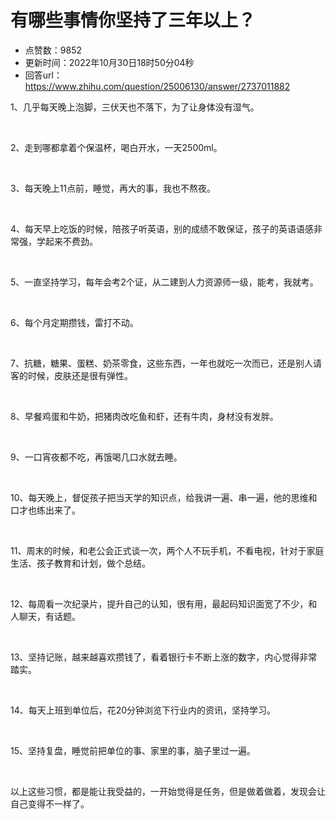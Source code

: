 # 有哪些事情你坚持了三年以上？
- 点赞数：9852
- 更新时间：2022年10月30日18时50分04秒
- 回答url：https://www.zhihu.com/question/25006130/answer/2737011882
<body>
 <p data-pid="OeAO2xks">1、几乎每天晚上泡脚，三伏天也不落下，为了让身体没有湿气。</p>
 <p class="ztext-empty-paragraph"><br></p>
 <p data-pid="nHiLmshP">2、走到哪都拿着个保温杯，喝白开水，一天2500ml。</p>
 <p class="ztext-empty-paragraph"><br></p>
 <p data-pid="kEj6WdXH">3、每天晚上11点前，睡觉，再大的事，我也不熬夜。</p>
 <p class="ztext-empty-paragraph"><br></p>
 <p data-pid="OVWCyw4N">4、每天早上吃饭的时候，陪孩子听英语，别的成绩不敢保证，孩子的英语语感非常强，学起来不费劲。</p>
 <p class="ztext-empty-paragraph"><br></p>
 <p data-pid="VuiXPNql">5、一直坚持学习，每年会考2个证，从二建到人力资源师一级，能考，我就考。</p>
 <p class="ztext-empty-paragraph"><br></p>
 <p data-pid="oM36s2vc">6、每个月定期攒钱，雷打不动。</p>
 <p class="ztext-empty-paragraph"><br></p>
 <p data-pid="M2pkdA2x">7、抗糖，糖果、蛋糕、奶茶零食，这些东西，一年也就吃一次而已，还是别人请客的时候，皮肤还是很有弹性。</p>
 <p class="ztext-empty-paragraph"><br></p>
 <p data-pid="NPHZAeE_">8、早餐鸡蛋和牛奶，把猪肉改吃鱼和虾，还有牛肉，身材没有发胖。</p>
 <p class="ztext-empty-paragraph"><br></p>
 <p data-pid="M6RB4Ovi">9、一口宵夜都不吃，再饿喝几口水就去睡。</p>
 <p class="ztext-empty-paragraph"><br></p>
 <p data-pid="NfmpgbNO">10、每天晚上，督促孩子把当天学的知识点，给我讲一遍、串一遍，他的思维和口才也练出来了。</p>
 <p class="ztext-empty-paragraph"><br></p>
 <p data-pid="pWPDIM_g">11、周末的时候，和老公会正式谈一次，两个人不玩手机，不看电视，针对于家庭生活、孩子教育和计划，做个总结。</p>
 <p class="ztext-empty-paragraph"><br></p>
 <p data-pid="IJccP5Co">12、每周看一次纪录片，提升自己的认知，很有用，最起码知识面宽了不少，和人聊天，有话题。</p>
 <p class="ztext-empty-paragraph"><br></p>
 <p data-pid="mgWx-KID">13、坚持记账，越来越喜欢攒钱了，看着银行卡不断上涨的数字，内心觉得非常踏实。</p>
 <p class="ztext-empty-paragraph"><br></p>
 <p data-pid="5aKP7kcR">14、每天上班到单位后，花20分钟浏览下行业内的资讯，坚持学习。</p>
 <p class="ztext-empty-paragraph"><br></p>
 <p data-pid="45B7pYcq">15、坚持复盘，睡觉前把单位的事、家里的事，脑子里过一遍。</p>
 <p class="ztext-empty-paragraph"><br></p>
 <p data-pid="QE2_Iy4g">以上这些习惯，都是能让我受益的，一开始觉得是任务，但是做着做着，发现会让自己变得不一样了。</p>
</body>